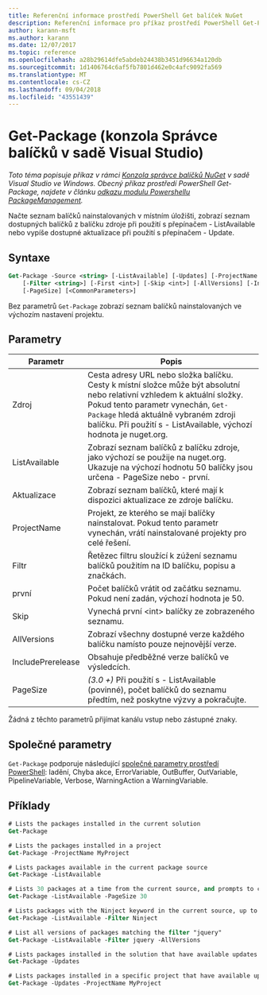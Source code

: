 ```yaml
---
title: Referenční informace prostředí PowerShell Get balíček NuGet
description: Referenční informace pro příkaz prostředí PowerShell Get-Package v konzole Správce balíčků NuGet v sadě Visual Studio.
author: karann-msft
ms.author: karann
ms.date: 12/07/2017
ms.topic: reference
ms.openlocfilehash: a28b29614dfe5abdeb24438b3451d96634a120db
ms.sourcegitcommit: 1d1406764c6af5fb7801d462e0c4afc9092fa569
ms.translationtype: MT
ms.contentlocale: cs-CZ
ms.lasthandoff: 09/04/2018
ms.locfileid: "43551439"
---
```

# <a name="get-package-package-manager-console-in-visual-studio"></a>Get-Package (konzola Správce balíčků v sadě Visual Studio)

*Toto téma popisuje příkaz v rámci [Konzola správce balíčků NuGet](package-manager-console.md) v sadě Visual Studio ve Windows. Obecný příkaz prostředí PowerShell Get-Package, najdete v článku [odkazu modulu Powershellu PackageManagement](/powershell/module/packagemanagement/?view=powershell-6).*

Načte seznam balíčků nainstalovaných v místním úložišti, zobrazí seznam dostupných balíčků z balíčku zdroje při použití s přepínačem - ListAvailable nebo vypíše dostupné aktualizace při použití s přepínačem - Update.

## <a name="syntax"></a>Syntaxe

```ps
Get-Package -Source <string> [-ListAvailable] [-Updates] [-ProjectName <string>]
    [-Filter <string>] [-First <int>] [-Skip <int>] [-AllVersions] [-IncludePrerelease]
    [-PageSize] [<CommonParameters>]
```

Bez parametrů `Get-Package` zobrazí seznam balíčků nainstalovaných ve výchozím nastavení projektu.

## <a name="parameters"></a>Parametry

| Parametr | Popis |
| --- | --- |
| Zdroj | Cesta adresy URL nebo složka balíčku. Cesty k místní složce může být absolutní nebo relativní vzhledem k aktuální složky. Pokud tento parametr vynechán, `Get-Package` hledá aktuálně vybraném zdroji balíčku. Při použití s - ListAvailable, výchozí hodnota je nuget.org. |
| ListAvailable | Zobrazí seznam balíčků z balíčku zdroje, jako výchozí se použije na nuget.org. Ukazuje na výchozí hodnotu 50 balíčky jsou určena - PageSize nebo - první. |
| Aktualizace | Zobrazí seznam balíčků, které mají k dispozici aktualizace ze zdroje balíčku. |
| ProjectName | Projekt, ze kterého se mají balíčky nainstalovat. Pokud tento parametr vynechán, vrátí nainstalované projekty pro celé řešení. |
| Filtr | Řetězec filtru sloužící k zúžení seznamu balíčků použitím na ID balíčku, popisu a značkách. |
| první | Počet balíčků vrátit od začátku seznamu. Pokud není zadán, výchozí hodnota je 50. |
| Skip | Vynechá první &lt;int&gt; balíčky ze zobrazeného seznamu.  |
| AllVersions | Zobrazí všechny dostupné verze každého balíčku namísto pouze nejnovější verze. |
| IncludePrerelease | Obsahuje předběžné verze balíčků ve výsledcích. |
| PageSize | *(3.0 +)*  Při použití s - ListAvailable (povinné), počet balíčků do seznamu předtím, než poskytne výzvy a pokračujte. |

Žádná z těchto parametrů přijímat kanálu vstup nebo zástupné znaky.

## <a name="common-parameters"></a>Společné parametry

`Get-Package` podporuje následující [společné parametry prostředí PowerShell](http://go.microsoft.com/fwlink/?LinkID=113216): ladění, Chyba akce, ErrorVariable, OutBuffer, OutVariable, PipelineVariable, Verbose, WarningAction a WarningVariable.

## <a name="examples"></a>Příklady

```ps
# Lists the packages installed in the current solution
Get-Package

# Lists the packages installed in a project
Get-Package -ProjectName MyProject

# Lists packages available in the current package source
Get-Package -ListAvailable

# Lists 30 packages at a time from the current source, and prompts to continue if more are available
Get-Package -ListAvailable -PageSize 30

# Lists packages with the Ninject keyword in the current source, up to 50
Get-Package -ListAvailable -Filter Ninject

# List all versions of packages matching the filter "jquery"
Get-Package -ListAvailable -Filter jquery -AllVersions

# Lists packages installed in the solution that have available updates
Get-Package -Updates

# Lists packages installed in a specific project that have available updates
Get-Package -Updates -ProjectName MyProject
```
